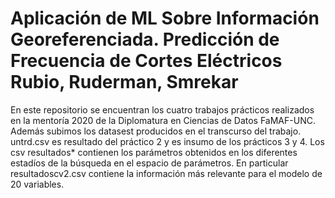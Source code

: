 # Aplicación de ML Sobre Información Georeferenciada. Predicción de Frecuencia de Cortes Eléctricos Rubio, Ruderman, Smrekar

En este repositorio se encuentran los cuatro trabajos prácticos realizados en la mentoría 2020 de la Diplomatura en Ciencias de Datos FaMAF-UNC.
Además subimos los datasest producidos en el transcurso del trabajo. untrd.csv es resultado del práctico 2 y es insumo de los prácticos 3 y 4. Los csv resultados* 
contienen los parámetros obtenidos en los diferentes estadíos de la búsqueda en el espacio de parámetros. En particular resultadoscv2.csv contiene
la información más relevante para el modelo de 20 variables.
